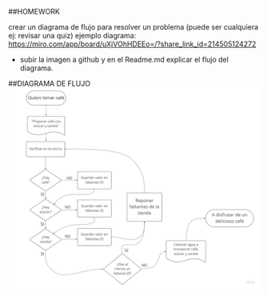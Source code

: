 ##HOMEWORK

crear un diagrama de flujo para resolver un problema (puede ser cualquiera ej: revisar una quiz)
ejemplo diagrama: https://miro.com/app/board/uXjVOhHDEEo=/?share_link_id=214505124272
- subir la imagen a github y en el Readme.md explicar el flujo del diagrama.

##DIAGRAMA DE FLUJO
![Diagrama de flujo](assets/aTomarCafe.jpg)